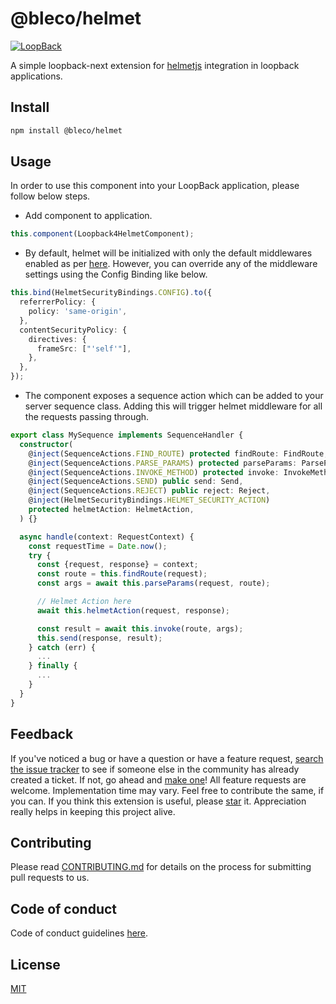 # @bleco/helmet

[![LoopBack](<https://github.com/strongloop/loopback-next/raw/master/docs/site/imgs/branding/Powered-by-LoopBack-Badge-(blue)-@2x.png>)](http://loopback.io/)

A simple loopback-next extension for [helmetjs](https://helmetjs.github.io/) integration in loopback applications.

## Install

```sh
npm install @bleco/helmet
```

## Usage

In order to use this component into your LoopBack application, please follow below steps.

- Add component to application.

```ts
this.component(Loopback4HelmetComponent);
```

- By default, helmet will be initialized with only the default middlewares enabled as per
  [here](https://github.com/helmetjs/helmet#how-it-works). However, you can override any of the middleware settings
  using the Config Binding like below.

```ts
this.bind(HelmetSecurityBindings.CONFIG).to({
  referrerPolicy: {
    policy: 'same-origin',
  },
  contentSecurityPolicy: {
    directives: {
      frameSrc: ["'self'"],
    },
  },
});
```

- The component exposes a sequence action which can be added to your server sequence class. Adding this will trigger
  helmet middleware for all the requests passing through.

```ts
export class MySequence implements SequenceHandler {
  constructor(
    @inject(SequenceActions.FIND_ROUTE) protected findRoute: FindRoute,
    @inject(SequenceActions.PARSE_PARAMS) protected parseParams: ParseParams,
    @inject(SequenceActions.INVOKE_METHOD) protected invoke: InvokeMethod,
    @inject(SequenceActions.SEND) public send: Send,
    @inject(SequenceActions.REJECT) public reject: Reject,
    @inject(HelmetSecurityBindings.HELMET_SECURITY_ACTION)
    protected helmetAction: HelmetAction,
  ) {}

  async handle(context: RequestContext) {
    const requestTime = Date.now();
    try {
      const {request, response} = context;
      const route = this.findRoute(request);
      const args = await this.parseParams(request, route);

      // Helmet Action here
      await this.helmetAction(request, response);

      const result = await this.invoke(route, args);
      this.send(response, result);
    } catch (err) {
      ...
    } finally {
      ...
    }
  }
}
```

## Feedback

If you've noticed a bug or have a question or have a feature request,
[search the issue tracker](https://github.com/betaly/bleco/issues) to see if someone else in the community has already
created a ticket. If not, go ahead and [make one](https://github.com/betaly/bleco/issues/new/choose)! All feature
requests are welcome. Implementation time may vary. Feel free to contribute the same, if you can. If you think this
extension is useful, please [star](https://help.github.com/en/articles/about-stars) it. Appreciation really helps in
keeping this project alive.

## Contributing

Please read [CONTRIBUTING.md](https://github.com/betaly/bleco/blob/master/.github/CONTRIBUTING.md) for details on the
process for submitting pull requests to us.

## Code of conduct

Code of conduct guidelines [here](https://github.com/betaly/bleco/blob/master/.github/CODE_OF_CONDUCT.md).

## License

[MIT](https://github.com/betaly/bleco/blob/master/LICENSE)
